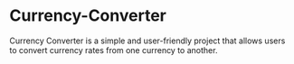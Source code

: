 # Currency-Converter
Currency Converter is a simple and user-friendly project that allows users to convert currency rates from one currency to another.
